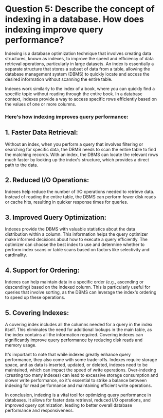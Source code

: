 # Question 5: Describe the concept of indexing in a database. How does indexing improve query performance?

Indexing is a database optimization technique that involves creating data structures, known as indexes, to improve the speed and efficiency of data retrieval operations, particularly in large datasets. An index is essentially a separate structure that stores a subset of data from a table, allowing the database management system (DBMS) to quickly locate and access the desired information without scanning the entire table.

Indexes work similarly to the index of a book, where you can quickly find a specific topic without reading through the entire book. In a database context, indexes provide a way to access specific rows efficiently based on the values of one or more columns.

### Here's how indexing improves query performance:

## 1. Faster Data Retrieval:

Without an index, when you perform a query that involves filtering or searching for specific data, the DBMS needs to scan the entire table to find the matching records. With an index, the DBMS can locate the relevant rows much faster by looking up the index's structure, which provides a direct path to the data.

## 2. Reduced I/O Operations:

Indexes help reduce the number of I/O operations needed to retrieve data. Instead of reading the entire table, the DBMS can perform fewer disk reads or cache hits, resulting in quicker response times for queries.

## 3. Improved Query Optimization:

Indexes provide the DBMS with valuable statistics about the data distribution within a column. This information helps the query optimizer make informed decisions about how to execute a query efficiently. The optimizer can choose the best index to use and determine whether to perform index scans or table scans based on factors like selectivity and cardinality.

## 4. Support for Ordering:

Indexes can help maintain data in a specific order (e.g., ascending or descending) based on the indexed column. This is particularly useful for queries that involve sorting, as the DBMS can leverage the index's ordering to speed up these operations.

## 5. Covering Indexes:

A covering index includes all the columns needed for a query in the index itself. This eliminates the need for additional lookups in the main table, as the index contains all the information required. Covering indexes can significantly improve query performance by reducing disk reads and memory usage.

It's important to note that while indexes greatly enhance query performance, they also come with some trade-offs. Indexes require storage space, and as data is inserted, updated, or deleted, indexes need to be maintained, which can impact the speed of write operations. Over-indexing (creating too many indexes) can lead to excessive storage consumption and slower write performance, so it's essential to strike a balance between indexing for read performance and maintaining efficient write operations.

In conclusion, indexing is a vital tool for optimizing query performance in databases. It allows for faster data retrieval, reduced I/O operations, and improved query optimization, leading to better overall database performance and responsiveness.
